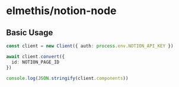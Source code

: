 # elmethis/notion-node

## Basic Usage

```ts
const client = new Client({ auth: process.env.NOTION_API_KEY })

await client.convert({
  id: NOTION_PAGE_ID
})

console.log(JSON.stringify(client.components))
```
